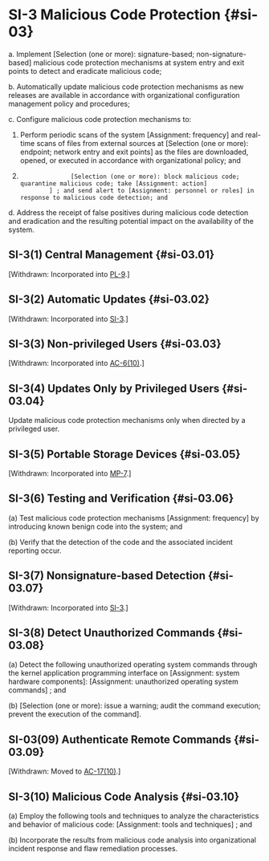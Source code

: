 # SI-3 Malicious Code Protection {#si-03}

a. Implement [Selection (one or more): signature-based; non-signature-based] malicious code protection mechanisms at system entry and exit points to detect and eradicate malicious code;

b. Automatically update malicious code protection mechanisms as new releases are available in accordance with organizational configuration management policy and procedures;

c. Configure malicious code protection mechanisms to:

1. Perform periodic scans of the system [Assignment: frequency] and real-time scans of files from external sources at [Selection (one or more): endpoint; network entry and exit points] as the files are downloaded, opened, or executed in accordance with organizational policy; and

2. 
                     [Selection (one or more): block malicious code; quarantine malicious code; take [Assignment: action]
               ] ; and send alert to [Assignment: personnel or roles] in response to malicious code detection; and

d. Address the receipt of false positives during malicious code detection and eradication and the resulting potential impact on the availability of the system.

## SI-3(1) Central Management {#si-03.01}

[Withdrawn: Incorporated into [PL-9](../pl/pl-09#pl-09).]

## SI-3(2) Automatic Updates {#si-03.02}

[Withdrawn: Incorporated into [SI-3](../si/si-03#si-03).]

## SI-3(3) Non-privileged Users {#si-03.03}

[Withdrawn: Incorporated into [AC-6(10)](../ac/ac-06#ac-06.10).]

## SI-3(4) Updates Only by Privileged Users {#si-03.04}

Update malicious code protection mechanisms only when directed by a privileged user.

## SI-3(5) Portable Storage Devices {#si-03.05}

[Withdrawn: Incorporated into [MP-7](../mp/mp-07#mp-07).]

## SI-3(6) Testing and Verification {#si-03.06}

(a) Test malicious code protection mechanisms [Assignment: frequency] by introducing known benign code into the system; and

(b) Verify that the detection of the code and the associated incident reporting occur.

## SI-3(7) Nonsignature-based Detection {#si-03.07}

[Withdrawn: Incorporated into [SI-3](../si/si-03#si-03).]

## SI-3(8) Detect Unauthorized Commands {#si-03.08}

(a) Detect the following unauthorized operating system commands through the kernel application programming interface on [Assignment: system hardware components]: [Assignment: unauthorized operating system commands] ; and

(b) 
                     [Selection (one or more): issue a warning; audit the command execution; prevent the execution of the command].

## SI-03(09) Authenticate Remote Commands {#si-03.09}

[Withdrawn: Moved to [AC-17(10)](../ac/ac-17#ac-17.10).]

## SI-3(10) Malicious Code Analysis {#si-03.10}

(a) Employ the following tools and techniques to analyze the characteristics and behavior of malicious code: [Assignment: tools and techniques] ; and

(b) Incorporate the results from malicious code analysis into organizational incident response and flaw remediation processes.

